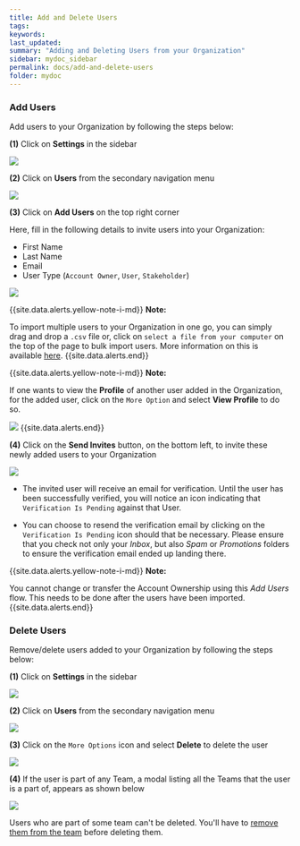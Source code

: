 ```yaml
---
title: Add and Delete Users
tags:
keywords:
last_updated:
summary: "Adding and Deleting Users from your Organization"
sidebar: mydoc_sidebar
permalink: docs/add-and-delete-users
folder: mydoc
---
```


### Add Users

Add users to your Organization by following the steps below:

**(1)** Click on **Settings** in the sidebar

![](images/add_and_delete_users_1.png)

**(2)** Click on **Users** from the secondary navigation menu

![](images/add_and_delete_users_2.png)

**(3)** Click on **Add Users** on the top right corner

Here, fill in the following details to invite users into your Organization:

- First Name
- Last Name
- Email
- User Type (`Account Owner`, `User`, `Stakeholder`)

![](images/add_and_delete_users_3.png)

{{site.data.alerts.yellow-note-i-md}}
**Note:**

To import multiple users to your Organization in one go, you can simply drag and drop a `.csv` file or, click on `select a file from your computer` on the top of the page to bulk import users. More information on this is available [here](https://support.squadcast.com/docs/import-users).
{{site.data.alerts.end}}

{{site.data.alerts.yellow-note-i-md}}
**Note:**

If one wants to view the **Profile** of another user added in the Organization, for the added user, click on the `More Option` and select **View Profile** to do so.

![](images/add_and_delete_users_6.png)
{{site.data.alerts.end}}

**(4)** Click on the **Send Invites** button, on the bottom left, to invite these newly added users to your Organization

![](images/add_and_delete_users_4.png)

- The invited user will receive an email for verification. Until the user has been successfully verified, you will notice an icon indicating that `Verification Is Pending` against that User. 

- You can choose to resend the verification email by clicking on the `Verification Is Pending` icon should that be necessary. Please ensure that you check not only your _Inbox_, but also _Spam_ or _Promotions_ folders to ensure the verification email ended up landing there.

{{site.data.alerts.yellow-note-i-md}}
**Note:**

You cannot change or transfer the Account Ownership using this _Add Users_ flow. This needs to be done after the users have been imported.
{{site.data.alerts.end}}

### Delete Users

Remove/delete users added to your Organization by following the steps below:

**(1)** Click on **Settings** in the sidebar

![](images/add_and_delete_users_1.png)

**(2)** Click on **Users** from the secondary navigation menu

![](images/add_and_delete_users_2.png)

**(3)** Click on the `More Options` icon and select **Delete** to delete the user

![](images/add_and_delete_users_5.png)

**(4)** If the user is part of any Team, a modal listing all the Teams that the user is a part of, appears as shown below

![](images/add_and_delete_users_team_list.png)

Users who are part of some team can't be deleted. You'll have to [remove them from the team](add-and-remove-members#remove-a-member-from-a-team) before deleting them.
